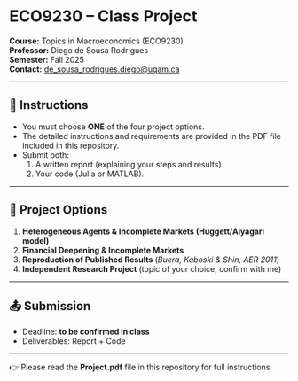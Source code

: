 # ECO9230 – Class Project  

**Course:** Topics in Macroeconomics (ECO9230)  
**Professor:** Diego de Sousa Rodrigues  
**Semester:** Fall 2025  
**Contact:** [de_sousa_rodrigues.diego@uqam.ca](mailto:de_sousa_rodrigues.diego@uqam.ca)  

---

## 📌 Instructions  

- You must choose **ONE** of the four project options.  
- The detailed instructions and requirements are provided in the PDF file included in this repository.  
- Submit both:  
  1. A written report (explaining your steps and results).  
  2. Your code (Julia or MATLAB).  

---

## 🔹 Project Options  

1. **Heterogeneous Agents & Incomplete Markets (Huggett/Aiyagari model)**  
2. **Financial Deepening & Incomplete Markets**  
3. **Reproduction of Published Results** (*Buera, Kaboski & Shin, AER 2011*)  
4. **Independent Research Project** (topic of your choice, confirm with me)  

---

## 📤 Submission  

- Deadline: **to be confirmed in class**  
- Deliverables: Report + Code  

---

👉 Please read the **Project.pdf** file in this repository for full instructions.  

